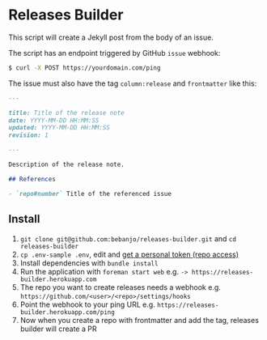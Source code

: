 # Releases Builder

This script will create a Jekyll post from the body of an issue. 

The script has an endpoint triggered by GitHub `issue` webhook:

```sh
$ curl -X POST https://yourdomain.com/ping
```

The issue must also have the tag `column:release` and `frontmatter` like this:

```md
---

title: Title of the release note
date: YYYY-MM-DD HH:MM:SS 
updated: YYYY-MM-DD HH:MM:SS
revision: 1

---

Description of the release note.

## References

- `repo#number` Title of the referenced issue
```

## Install

1. `git clone git@github.com:bebanjo/releases-builder.git` and `cd releases-builder`
2. `cp .env-sample .env`, edit and [get a personal token (repo access)](https://github.com/settings/tokens/new)
3. Install dependencies with `bundle install`
4. Run the application with `foreman start web` e.g. `-> https://releases-builder.herokuapp.com`
5. The repo you want to create releases needs a webhook e.g. `https://github.com/<user>/<repo>/settings/hooks`
6. Point the webhook to your ping URL e.g. `https://releases-builder.herokuapp.com/ping`
7. Now when you create a repo with frontmatter and add the tag, releases builder will create a PR
